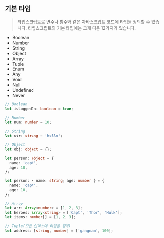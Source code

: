 ## 기본 타입

> 타입스크립트로 변수나 함수와 같은 자바스크립트 코드에 타입을 정의할 수 있습니다.
> 타입스크립트의 기본 타입에는 크게 다음 12가지가 있습니다.

- Boolean
- Number
- String
- Object
- Array
- Tuple
- Enum
- Any
- Void
- Null
- Undefined
- Never

```typescript
// Boolean
let isLoggedIn: boolean = true;

// Number
let num: number = 10;

// String
let str: string = 'hello';

// Object
let obj: object = {};

let person: object = {
  name: 'capt',
  age: 10,
};

let person: { name: string; age: number } = {
  name: 'capt',
  age: 10,
};

// Array
let arr: Array<number> = [1, 2, 3];
let heroes: Array<string> = ['Capt', 'Thor', 'Hulk'];
let items: number[] = [1, 2, 3];

// Tuple(모든 인덱스에 타입을 정의)
let address: [string, number] = ['gangnam', 100];
```
